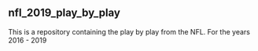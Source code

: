 ## nfl_2019_play_by_play

This is a repository containing the play by play from the NFL. For the years 2016 - 2019
